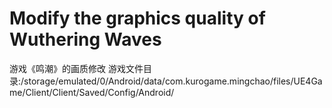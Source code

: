 # Modify the graphics quality of Wuthering Waves
游戏《鸣潮》的画质修改
游戏文件目录:/storage/emulated/0/Android/data/com.kurogame.mingchao/files/UE4Game/Client/Client/Saved/Config/Android/
